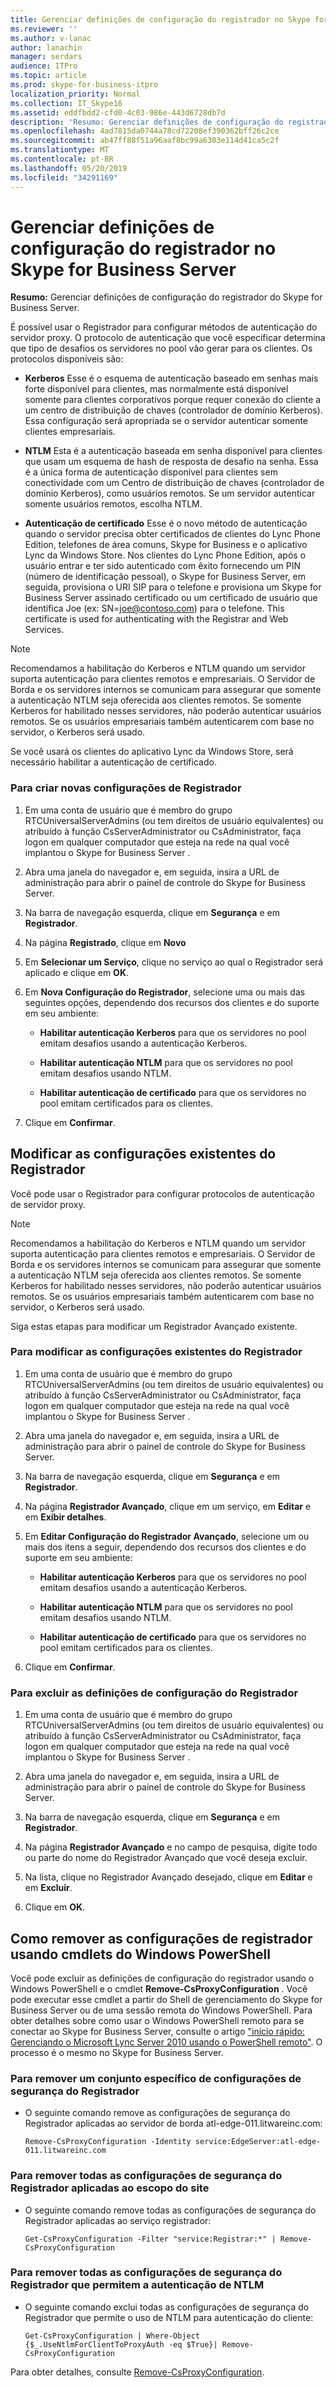 ```yaml
---
title: Gerenciar definições de configuração do registrador no Skype for Business Server
ms.reviewer: ''
ms.author: v-lanac
author: lanachin
manager: serdars
audience: ITPro
ms.topic: article
ms.prod: skype-for-business-itpro
localization_priority: Normal
ms.collection: IT_Skype16
ms.assetid: eddfbdd2-cfd0-4c03-986e-443d6728db7d
description: 'Resumo: Gerenciar definições de configuração do registrador do Skype for Business Server.'
ms.openlocfilehash: 4ad7815da0744a78cd72208ef390362bff26c2ce
ms.sourcegitcommit: ab47ff88f51a96aaf8bc99a6303e114d41ca5c2f
ms.translationtype: MT
ms.contentlocale: pt-BR
ms.lasthandoff: 05/20/2019
ms.locfileid: "34291169"
---
```

# <a name="manage-registrar-configuration-settings-in-skype-for-business-server"></a>Gerenciar definições de configuração do registrador no Skype for Business Server
 
**Resumo:** Gerenciar definições de configuração do registrador do Skype for Business Server.
  
É possível usar o Registrador para configurar métodos de autenticação do servidor proxy. O protocolo de autenticação que você especificar determina que tipo de desafios os servidores no pool vão gerar para os clientes. Os protocolos disponíveis são:
  
- **Kerberos** Esse é o esquema de autenticação baseado em senhas mais forte disponível para clientes, mas normalmente está disponível somente para clientes corporativos porque requer conexão do cliente a um centro de distribuição de chaves (controlador de domínio Kerberos). Essa configuração será apropriada se o servidor autenticar somente clientes empresariais.
    
- **NTLM** Esta é a autenticação baseada em senha disponível para clientes que usam um esquema de hash de resposta de desafio na senha. Essa é a única forma de autenticação disponível para clientes sem conectividade com um Centro de distribuição de chaves (controlador de domínio Kerberos), como usuários remotos. Se um servidor autenticar somente usuários remotos, escolha NTLM.
    
- **Autenticação de certificado** Esse é o novo método de autenticação quando o servidor precisa obter certificados de clientes do Lync Phone Edition, telefones de área comuns, Skype for Business e o aplicativo Lync da Windows Store. Nos clientes do Lync Phone Edition, após o usuário entrar e ter sido autenticado com êxito fornecendo um PIN (número de identificação pessoal), o Skype for Business Server, em seguida, provisiona o URI SIP para o telefone e provisiona um Skype for Business Server assinado certificado ou um certificado de usuário que identifica Joe (ex: SN=joe@contoso.com) para o telefone. This certificate is used for authenticating with the Registrar and Web Services.
    
> [!NOTE]
> Recomendamos a habilitação do Kerberos e NTLM quando um servidor suporta autenticação para clientes remotos e empresariais. O Servidor de Borda e os servidores internos se comunicam para assegurar que somente a autenticação NTLM seja oferecida aos clientes remotos. Se somente Kerberos for habilitado nesses servidores, não poderão autenticar usuários remotos. Se os usuários empresariais também autenticarem com base no servidor, o Kerberos será usado. 
  
Se você usará os clientes do aplicativo Lync da Windows Store, será necessário habilitar a autenticação de certificado.
  
### <a name="to-create-new-registrar-configuration-settings"></a>Para criar novas configurações de Registrador

1.  Em uma conta de usuário que é membro do grupo RTCUniversalServerAdmins (ou tem direitos de usuário equivalentes) ou atribuído à função CsServerAdministrator ou CsAdministrator, faça logon em qualquer computador que esteja na rede na qual você implantou o Skype for Business Server .
    
2. Abra uma janela do navegador e, em seguida, insira a URL de administração para abrir o painel de controle do Skype for Business Server.  
    
3. Na barra de navegação esquerda, clique em **Segurança** e em **Registrador**.
    
4. Na página **Registrado**, clique em **Novo**
    
5. Em **Selecionar um Serviço**, clique no serviço ao qual o Registrador será aplicado e clique em **OK**.
    
6. Em **Nova Configuração do Registrador**, selecione uma ou mais das seguintes opções, dependendo dos recursos dos clientes e do suporte em seu ambiente:
    
   - **Habilitar autenticação Kerberos** para que os servidores no pool emitam desafios usando a autenticação Kerberos.
    
   - **Habilitar autenticação NTLM** para que os servidores no pool emitam desafios usando NTLM.
    
   - **Habilitar autenticação de certificado** para que os servidores no pool emitam certificados para os clientes.
    
7. Clique em **Confirmar**.
    
## <a name="modify-existing-registrar-configuration-settings"></a>Modificar as configurações existentes do Registrador

Você pode usar o Registrador para configurar protocolos de autenticação de servidor proxy. 
  
> [!NOTE]
> Recomendamos a habilitação do Kerberos e NTLM quando um servidor suporta autenticação para clientes remotos e empresariais. O Servidor de Borda e os servidores internos se comunicam para assegurar que somente a autenticação NTLM seja oferecida aos clientes remotos. Se somente Kerberos for habilitado nesses servidores, não poderão autenticar usuários remotos. Se os usuários empresariais também autenticarem com base no servidor, o Kerberos será usado. 
  
Siga estas etapas para modificar um Registrador Avançado existente. 
  
### <a name="to-modify-existing-registrar-configuration-settings"></a>Para modificar as configurações existentes do Registrador

1.  Em uma conta de usuário que é membro do grupo RTCUniversalServerAdmins (ou tem direitos de usuário equivalentes) ou atribuído à função CsServerAdministrator ou CsAdministrator, faça logon em qualquer computador que esteja na rede na qual você implantou o Skype for Business Server .
    
2. Abra uma janela do navegador e, em seguida, insira a URL de administração para abrir o painel de controle do Skype for Business Server.  
    
3. Na barra de navegação esquerda, clique em **Segurança** e em **Registrador**.
    
4. Na página **Registrador Avançado**, clique em um serviço, em **Editar** e em **Exibir detalhes**.
    
5. Em **Editar Configuração do Registrador Avançado**, selecione um ou mais dos itens a seguir, dependendo dos recursos dos clientes e do suporte em seu ambiente:
    
   - **Habilitar autenticação Kerberos** para que os servidores no pool emitam desafios usando a autenticação Kerberos.
    
   - **Habilitar autenticação NTLM** para que os servidores no pool emitam desafios usando NTLM.
    
   - **Habilitar autenticação de certificado** para que os servidores no pool emitam certificados para os clientes.
    
6. Clique em **Confirmar**.
    
### <a name="to-delete-registrar-configuration-settings"></a>Para excluir as definições de configuração do Registrador

1. Em uma conta de usuário que é membro do grupo RTCUniversalServerAdmins (ou tem direitos de usuário equivalentes) ou atribuído à função CsServerAdministrator ou CsAdministrator, faça logon em qualquer computador que esteja na rede na qual você implantou o Skype for Business Server .
    
2. Abra uma janela do navegador e, em seguida, insira a URL de administração para abrir o painel de controle do Skype for Business Server. 
    
3. Na barra de navegação esquerda, clique em **Segurança** e em **Registrador**.
    
4. Na página **Registrador Avançado** e no campo de pesquisa, digite todo ou parte do nome do Registrador Avançado que você deseja excluir.
    
5. Na lista, clique no Registrador Avançado desejado, clique em **Editar** e em **Excluir**.
    
6. Clique em **OK**.
    
## <a name="removing-registrar-configuration-settings-by-using-windows-powershell-cmdlets"></a>Como remover as configurações de registrador usando cmdlets do Windows PowerShell

Você pode excluir as definições de configuração do registrador usando o Windows PowerShell e o cmdlet **Remove-CsProxyConfiguration** . Você pode executar esse cmdlet a partir do Shell de gerenciamento do Skype for Business Server ou de uma sessão remota do Windows PowerShell. Para obter detalhes sobre como usar o Windows PowerShell remoto para se conectar ao Skype for Business Server, consulte o artigo ["início rápido: Gerenciando o Microsoft Lync Server 2010 usando o PowerShell remoto"](https://go.microsoft.com/fwlink/p/?linkId=255876). O processo é o mesmo no Skype for Business Server.
  
### <a name="to-remove-a-specific-set-of-registrar-security-settings"></a>Para remover um conjunto específico de configurações de segurança do Registrador

- O seguinte comando remove as configurações de segurança do Registrador aplicadas ao servidor de borda atl-edge-011.litwareinc.com:
    
  ```
  Remove-CsProxyConfiguration -Identity service:EdgeServer:atl-edge-011.litwareinc.com
  ```

### <a name="to-remove-all-of-the-registrar-security-settings-applied-to-the-site-scope"></a>Para remover todas as configurações de segurança do Registrador aplicadas ao escopo do site

- O seguinte comando remove todas as configurações de segurança do Registrador aplicadas ao serviço registrador:
    
  ```
  Get-CsProxyConfiguration -Filter "service:Registrar:*" | Remove-CsProxyConfiguration
  ```

### <a name="to-remove-all-of-the-registrar-security-settings-that-allow-ntlm-authentication"></a>Para remover todas as configurações de segurança do Registrador que permitem a autenticação de NTLM

- O seguinte comando exclui todas as configurações de segurança do Registrador que permite o uso de NTLM para autenticação do cliente:
    
  ```
  Get-CsProxyConfiguration | Where-Object {$_.UseNtlmForClientToProxyAuth -eq $True}| Remove-CsProxyConfiguration
  ```

Para obter detalhes, consulte [Remove-CsProxyConfiguration](https://docs.microsoft.com/powershell/module/skype/remove-csproxyconfiguration?view=skype-ps).
  

